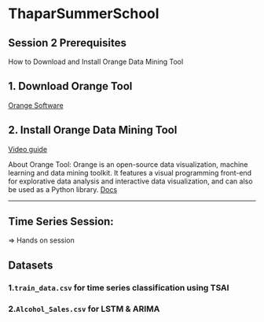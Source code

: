 # ThaparSummerSchool
## Session 2 Prerequisites

How to Download and Install Orange Data Mining Tool <br>

## 1. Download Orange Tool

[Orange Software](https://orange.biolab.si/download/)


## 2. Install Orange Data Mining Tool

[Video guide](https://www.youtube.com/watch?v=_vgslAii7ho)

About Orange Tool: Orange is an open-source data visualization, machine learning and data mining toolkit. It features a visual programming front-end for explorative data analysis and interactive data visualization, and can also be used as a Python library. [Docs](https://orange.biolab.si/docs/)

--------------------------------------------------------------------------------------------------------------------------------

## Time Series Session:

=> Hands on session <!--  [![Open In Colab](https://colab.research.google.com/assets/colab-badge.svg)](https://colab.research.google.com/drive/1ikAgGcgW4J5sz_EfCbBW31YdgY0FQFZu?usp=sharing) <br> -->

## Datasets
### 1.```train_data.csv``` for time series classification using TSAI
### 2.```Alcohol_Sales.csv``` for LSTM & ARIMA
